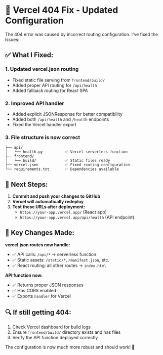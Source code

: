 # 🚀 Vercel 404 Fix - Updated Configuration

The 404 error was caused by incorrect routing configuration. I've fixed the issues:

## ✅ What I Fixed:

### 1. **Updated vercel.json routing**
- Fixed static file serving from `frontend/build/`
- Added proper API routing for `/api/health`
- Added fallback routing for React SPA

### 2. **Improved API handler**
- Added explicit JSONResponse for better compatibility
- Added both `/api/health` and `/health` endpoints
- Fixed the Vercel handler export

### 3. **File structure is now correct**
```
├── api/
│   └── health.py          ✅ Vercel serverless function
├── frontend/
│   └── build/             ✅ Static files ready
├── vercel.json            ✅ Fixed routing configuration
└── requirements.txt       ✅ Dependencies available
```

## 🔄 Next Steps:

1. **Commit and push your changes to GitHub**
2. **Vercel will automatically redeploy**
3. **Test these URLs after deployment:**
   - `https://your-app.vercel.app/` (React app)
   - `https://your-app.vercel.app/api/health` (API endpoint)

## 🎯 Key Changes Made:

**vercel.json routes now handle:**
- ✅ API calls: `/api/*` → serverless function
- ✅ Static assets: `/static/*`, `/manifest.json`, etc.
- ✅ React routing: all other routes → `index.html`

**API function now:**
- ✅ Returns proper JSON responses
- ✅ Has CORS enabled
- ✅ Exports `handler` for Vercel

## 🔍 If still getting 404:

1. Check Vercel dashboard for build logs
2. Ensure `frontend/build/` directory exists and has files
3. Verify the API function deployed correctly

The configuration is now much more robust and should work! 🎉